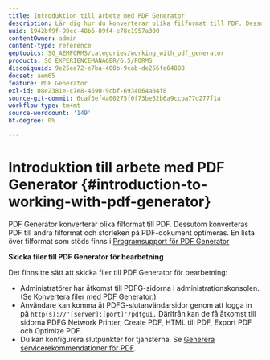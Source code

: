 ```yaml
---
title: Introduktion till arbete med PDF Generator
description: Lär dig hur du konverterar olika filformat till PDF. Dessutom konverteras PDF till andra filformat och storleken på PDF-dokument optimeras.
uuid: 1942bf9f-99cc-48b6-89f4-e78c1957a300
contentOwner: admin
content-type: reference
geptopics: SG_AEMFORMS/categories/working_with_pdf_generator
products: SG_EXPERIENCEMANAGER/6.5/FORMS
discoiquuid: 9e25ea72-e7ba-400b-9cab-de256fe64888
docset: aem65
feature: PDF Generator
exl-id: 08e2381e-c7e8-4690-9cbf-6934064a04f8
source-git-commit: 6caf3ef4a00275f0f73be52b6a9ccba77d277f1a
workflow-type: tm+mt
source-wordcount: '149'
ht-degree: 0%

---
```


# Introduktion till arbete med PDF Generator {#introduction-to-working-with-pdf-generator}

PDF Generator konverterar olika filformat till PDF. Dessutom konverteras PDF till andra filformat och storleken på PDF-dokument optimeras. En lista över filformat som stöds finns i [Programsupport för PDF Generator](/help/forms/using/aem-forms-jee-supported-platforms.md)

**Skicka filer till PDF Generator för bearbetning**

Det finns tre sätt att skicka filer till PDF Generator för bearbetning:

* Administratörer har åtkomst till PDFG-sidorna i administrationskonsolen. (Se [Konvertera filer med PDF Generator](/help/forms/using/admin-help/converting-files-using-pdf-generator.md).)
* Användare kan komma åt PDFG-slutanvändarsidor genom att logga in på `http(s)://'[server]:[port]'/pdfgui.` Därifrån kan de få åtkomst till sidorna PDFG Network Printer, Create PDF, HTML till PDF, Export PDF och Optimize PDF.
* Du kan konfigurera slutpunkter för tjänsterna. Se <!--Fix broken link to Managing Endpoints --> [Generera servicerekommendationer för PDF](configuring-watched-folder-endpoints.md#generate-pdf-service-recommendations).
